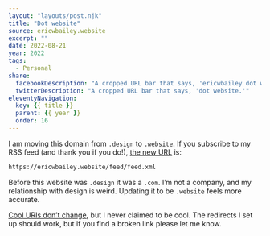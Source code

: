 ```yaml
---
layout: "layouts/post.njk"
title: "Dot website"
source: ericwbailey.website
excerpt: ""
date: 2022-08-21
year: 2022
tags:
  - Personal
share:
  facebookDescription: "A cropped URL bar that says, 'ericwbailey dot website.'"
  twitterDescription: "A cropped URL bar that says, 'dot website.'"
eleventyNavigation:
  key: {{ title }}
  parent: {{ year }}
  order: 16
---
```


I am moving this domain from `.design` to `.website`. If you subscribe to my RSS feed (and thank you if you do!), [the new URL](https://ericwbailey.website/feed/feed.xml) is:

```html
https://ericwbailey.website/feed/feed.xml
```

Before this website was `.design` it was a `.com`. I’m not a company, and my relationship with design is weird. Updating it to be `.website` feels more accurate.

[Cool URIs don’t change](https://www.w3.org/Provider/Style/URI), but I never claimed to be cool. The redirects I set up should work, but if you find a broken link please let me know.
